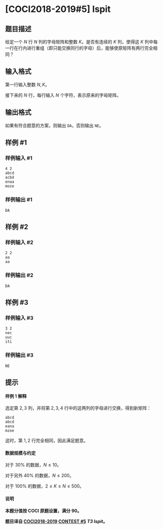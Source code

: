 # [COCI2018-2019#5] Ispit

## 题目描述

给定一个 $N$ 行 $N$ 列的字母矩阵和整数 $K$。是否有连续的 $K$ 列，使得这 $K$ 列中每一行在行内进行重组（即只能交换同行的字母）后，能够使原矩阵有两行完全相同？

## 输入格式

第一行输入整数 $N,K$。

接下来的 $N$ 行，每行输入 $N$ 个字符，表示原来的字母矩阵。

## 输出格式

如果有符合题意的方案，则输出 `DA`，否则输出 `NE`。

## 样例 #1

### 样例输入 #1
```
4 2
abcd
acbd
enaa
moze
```

### 样例输出 #1

```
DA
```

## 样例 #2

### 样例输入 #2
```
2 2
aa
aa
```

### 样例输出 #2

```
DA
```

## 样例 #3

### 样例输入 #3
```
3 2
nec
uuc
iti
```

### 样例输出 #3

```
NE
```

## 提示

#### 样例 1 解释

选定第 $2,3$ 列，并将第 $2,3,4$ 行中的这两列的字母进行交换，得到新矩阵：

```plain
abcd
abcd
eana
mzoe
```

这时，第 $1,2$ 行完全相同，因此满足题意。

#### 数据规模与约定

对于 $30\%$ 的数据，$N \le 10$。

对于另外 $40\%$ 的数据，$N \le 200$。

对于 $100\%$ 的数据，$2 \le K \le N \le 500$。

#### 说明

**本题分值按 COCI 原题设置，满分 $90$。**

**题目译自 [COCI2018-2019](https://hsin.hr/coci/archive/2018_2019/) [CONTEST #5](https://hsin.hr/coci/archive/2018_2019/contest5_tasks.pdf)  _T3 Ispit_。**

